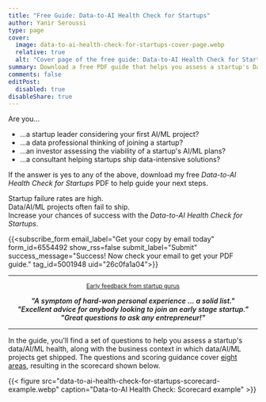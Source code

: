 ```yaml
---
title: "Free Guide: Data-to-AI Health Check for Startups"
author: Yanir Seroussi
type: page
cover:
  image: data-to-ai-health-check-for-startups-cover-page.webp
  relative: true
  alt: "Cover page of the free guide: Data-to-AI Health Check for Startups."
summary: Download a free PDF guide that helps you assess a startup's Data-to-AI health by probing eight key areas.
comments: false
editPost:
  disabled: true
disableShare: true
---
```


Are you...
* ...a startup leader considering your first AI/ML project?
* ...a data professional thinking of joining a startup?
* ...an investor assessing the viability of a startup's AI/ML plans?
* ...a consultant helping startups ship data-intensive solutions?

If the answer is yes to any of the above, download my free _Data-to-AI Health Check for Startups_ PDF to help guide your next steps.

Startup failure rates are high.<br>
Data/AI/ML projects often fail to ship.<br>
Increase your chances of success with the _Data-to-AI Health Check for Startups_.

<style>
.mailing-list-container {
  padding: 10px;
}
</style>
{{<subscribe_form
    email_label="Get your copy by email today"
    form_id=6554492
    show_rss=false
    submit_label="Submit"
    success_message="Success! Now check your email to get your PDF guide."
    tag_id=5001948
    uid="26c0fa1a04">}}

---
<p style="text-align: center">
  <small>
    <a href="https://www.linkedin.com/posts/yanirseroussi_if-you-join-a-startup-as-an-early-employee-activity-7193738878082564096-PxOS" target="_blank">
      Early feedback from startup gurus
    </a>
  </small>
</p>

<p style="text-align: center; font-style: italic; font-weight: 600;">
"A symptom of hard-won personal experience ... a solid list."<br>
"Excellent advice for anybody looking to join an early stage startup."<br>
"Great questions to ask any entrepreneur!"
</p>

---

In the guide, you'll find a set of questions to help you assess a startup's data/AI/ML health, along with the business context in which data/AI/ML projects get shipped.
The questions and scoring guidance cover [eight areas](https://yanirseroussi.com/2024/04/22/assessing-a-startups-data-to-ai-health/), resulting in the scorecard shown below.

{{< figure src="data-to-ai-health-check-for-startups-scorecard-example.webp" caption="Data-to-AI Health Check: Scorecard example" >}}
